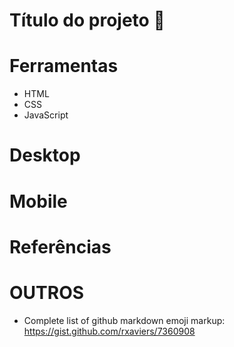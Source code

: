 # Título do projeto  :raised_hands:


# Ferramentas
  * HTML
  * CSS
  * JavaScript
  
# Desktop
 

# Mobile
  
  
# Referências



# OUTROS

* Complete list of github markdown emoji markup: https://gist.github.com/rxaviers/7360908
